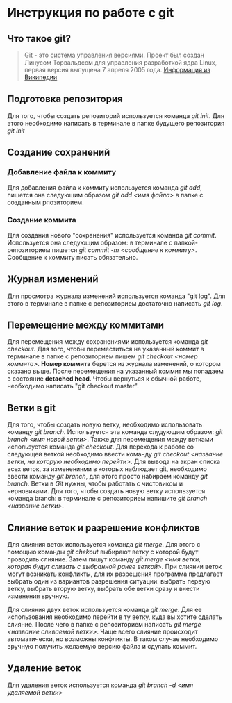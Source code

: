 # Инструкция по работе с git

## Что такое git?
> Git - это система управления версиями. Проект был создан Линусом Торвальдсом для управления разработкой ядра Linux, первая версия выпущена 7 апреля 2005 года. [Информация из Википедии](https://ru.wikipedia.org/wiki/Git)

## Подготовка репозитория
Для того, чтобы создать репозиторий используется команда *git init*. Для этого необходимо написать в терминале в папке будущего репозитория *git init*

## Создание сохранений

### Добавление файла к коммиту
Для добавления файла к коммиту используется команда *git add*, пишется она следующим образом *git add <имя файла>* в папке с созданным рпозиторием.

### Создание коммита
Для создания нового "сохранения" используется команда *git commit*. Используется она следующим образом: в терминале с папкой-репозиторием пишется *git commit -m <сообщение к коммиту>*. Сообщение к коммиту писать обязательно.

## Журнал изменений

Для просмотра журнала изменений используется команда "git log". Для этого в терминале в папке с репозиторием достаточно написать *git log*.

## Перемещение между коммитами
Для перемещения между сохранениями используется команда *git checkout*. Для того, чтобы переместиться на указанный коммит в терминале в папке с репозиторием пишем *git checkout <номер коммита>*. **Номер коммита** берется из журнала изменений, о котором сказано выше. После перемещения на указанный коммит мы попадаем в состояние **detached head**. Чтобы вернуться к обычной работе, необходимо написать "git checkout master".

## Ветки в git
Для того, чтобы создать новую ветку, необходимо использовать команду *git branch*. Используется эта команда слудующим образом: *git branch <имя новой ветки>*. 
Также для перемещения между ветками используется команда *git checkout*. Для перехода к работе со следующей веткой необходимо ввести команду *git checkout <название ветки, на которую необходимо перейти>*.
Для вывода на экран списка всех веток, за изменениями в которых наблюдает git, необходимо ввести команду *git branch*, для этого просто набираем команду *git branch*.
Ветки в *Git* нужны, чтобы работать с чистовиком и черновиками. Для того, чтобы создать новую ветку используется команда branch: в терминале с репозиторием напишите *git branch <название ветки>*.

## Слияние веток и разрешение конфликтов
Для слияния веток используется команда *git merge*. Для этого с помощью команды *git chekout* выбирают ветку с которой будут проводить слияние. Затем пишут команду *git merge <имя ветки, которая будут сливать с выбранной ранее веткой>*.
При слиянии веток могут возникать конфликты, для их разрешения программа предлагает выбрать один из вариантов разрешения ситуации: выбрать первую ветку, выбрать вторую ветку, выбрать обе ветки сразу и внести изменения вручную.

Для слияния двух веток используется команда *git merge*. Для ее использования необходимо перейти в ту ветку, куда вы хотите сделать слияние. После чего в папке с репозиторием написать *git merge <название сливаемой ветки>*. Чаще всего слияние происходит автоматически, но возможны конфликты. В таком случае необходимо вручную получить желаемую версию файла и сдулать коммит.

## Удаление веток
Для удаления веток используется команда *git branch -d <имя удаляемой ветки>*
